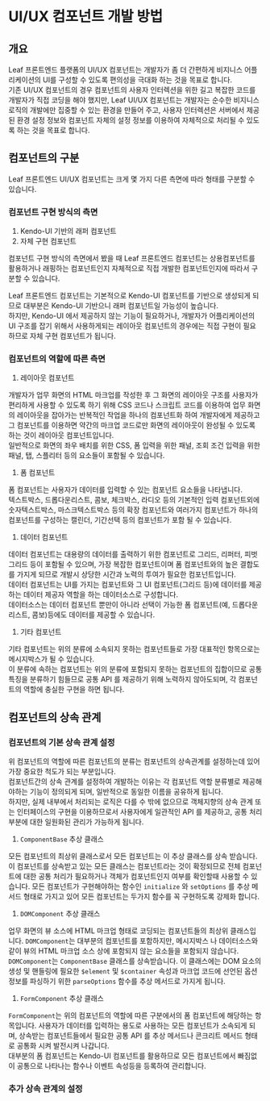 # UI/UX 컴포넌트 개발 방법

## 개요

Leaf 프론트엔드 플랫폼의 UI/UX 컴포넌트는 개발자가 좀 더 간편하게 비지니스 어플리케이션의 UI를 구성할 수 있도록 편의성을 극대화 하는 것을 목표로 합니다.  
기존 UI/UX 컴포넌트의 경우 컴포넌트의 사용자 인터렉션을 위한 길고 복잡한 코드를 개발자가 직접 코딩을 해야 했지만, Leaf UI/UX 컴포넌트는 개발자는 순수한 비지니스 로직의 개발에만 집중할 수 있는 환경을 만들어 주고, 사용자 인터렉션은 서버에서 제공된 환경 설정 정보와 컴포넌트 자체의 설정 정보를 이용하여 자체적으로 처리될 수 있도록 하는 것을 목표로 합니다.

## 컴포넌트의 구분

Leaf 프론트엔드 UI/UX 컴포넌트는 크게 몇 가지 다른 측면에 따라 형태를 구분할 수 있습니다.

### 컴포넌트 구현 방식의 측면

1. Kendo-UI 기반의 래퍼 컴포넌트
1. 자체 구현 컴포넌트

컴포넌트 구현 방식의 측면에서 봤을 때 Leaf 프론트엔드 컴포넌트는 상용컴포넌트를 활용하거나 래핑하는 컴포넌트인지 자체적으로 직접 개발한 컴포넌트인지에 따라서 구분할 수 있습니다.

Leaf 프론트엔드 컴포넌트는 기본적으로 Kendo-UI 컴포넌트를 기반으로 생성되게 되므로 대부분은 Kendo-UI 기반으니 래퍼 컴포넌트일 가능성이 높습니다.  
하지만, Kendo-UI 에서 제공하지 않는 기능이 필요하거나, 개발자가 어플리케이션의 UI 구조를 잡기 위해서 사용하게되는 레이아웃 컴포넌트의 경우에는 직접 구현이 필요하므로 자체 구현 컴포넌트가 됩니다.

### 컴포넌트의 역할에 따른 측면

1. 레이아웃 컴포넌트

  개발자가 업무 화면의 HTML 마크업를 작성한 후 그 화면의 레이아웃 구조를 사용자가 편리하게 사용할 수 있도록 하기 위해 CSS 코드나 스크립트 코드를 이용하여 업무 화면의 레이아웃을 잡아가는 반복적인 작업을 하나의 컴포넌트화 하여 개발자에게 제공하고 그 컴포넌트를 이용하면 약간의 마크업 코드로만 화면의 레이아웃이 완성될 수 있도록 하는 것이 레이아웃 컴포넌트입니다.  
  일반적으로 화면의 좌우 배치를 위한 CSS, 폼 입력을 위한 패널, 조회 조건 입력을 위한 패널, 탭, 스플리터 등의 요소들이 포함될 수 있습니다.

1. 폼 컴포넌트

  폼 컴포넌트는 사용자가 데이터를 입력할 수 있는 컴포넌트 요소들을 나타냅니다.  
  텍스트박스, 드롭다운리스트, 콤보, 체크박스, 라디오 등의 기본적인 입력 컴포넌트외에 숫자텍스트박스, 마스크텍스트박스 등의 확장 컴포넌트와 여러가지 컴포넌트가 하나의 컴포넌트를 구성하는 캘린더, 기간선택 등의 컴포넌트가 포함 될 수 있습니다.
  
1. 데이터 컴포넌트

  데이터 컴포넌트는 대용량의 데이터를 출력하기 위한 컴포넌트로 그리드, 리퍼터, 피벗그리드 등이 포함될 수 있으며, 가장 복잡한 컴포넌트이며 폼 컴포넌트와의 높은 결합도를 가지게 되므로 개발시 상당한 시간과 노력의 투여가 필요한 컴포넌트입니다.  
  데이터 컴포넌트는 UI를 가지는 컴포넌트와 그 UI 컴포넌트(그리드 등)에 데이터를 제공하는 데이터 제공자 역할을 하는 데이터소스로 구성합니다.  
  데이터소스는 데이터 컴포넌트 뿐만이 아니라 선택이 가능한 폼 컴포넌트(예, 드롭다운리스트, 콤보)등에도 데이터를 제공할 수 있습니다.
  
1. 기타 컴포넌트

  기타 컴포넌트는 위의 분류에 소속되지 못하는 컴포넌트들로 가장 대표적인 항목으로는 메시지박스가 될 수 있습니다.  
  이 분류에 속하는 컴포넌트는 위의 분류에 포함되지 못하는 컴포넌트의 집합이므로 공통 특징을 분류하기 힘들므로 공통 API 를 제공하기 위해 노력하지 않아도되며, 각 컴포넌트의 역할에 충실한 구현을 하면 됩니다.

## 컴포넌트의 상속 관계

### 컴포넌트의 기본 상속 관계 설정

위 컴포넌트의 역할에 따른 컴포넌트의 분류는 컴포넌트의 상속관계를 설정하는데 있어 가장 중요한 척도가 되는 부분입니다.  
컴포넌트간의 상속 관계를 설정하여 개발하는 이유는 각 컴포넌트 역할 분류별로 제공해야하는 기능이 정의되게 되며, 일반적으로 동일한 이름을 공유하게 됩니다.  
하지만, 실제 내부에서 처리되는 로직은 다를 수 밖에 없으므로 객체지향의 상속 관계 또는 인터페이스의 구현을 이용하므로서 사용자에게 일관적인 API 를 제공하고, 공통 처리 부분에 대한 일원화된 관리가 가능하게 됩니다.

1. `ComponentBase` 추상 클래스

  모든 컴포넌트의 최상위 클래스로서 모든 컴포넌트는 이 추상 클래스를 상속 받습니다.  
  이 컴포넌트를 상속받고 있는 모든 클래스는 컴포넌트라는 것이 확정되므로 전체 컴포넌트에 대한 공통 처리가 필요하거나 객체가 컴포넌트인지 여부를 확인할때 사용할 수 있습니다.
  모든 컴포넌트가 구현해야하는 함수인 `initialize` 와 `setOptions` 를 추상 메서드 형태로 가지고 있어 모든 컴포넌트는 두가지 함수를 꼭 구현하도록 강제화 합니다.

1. `DOMComponent` 추상 클래스 

  업무 화면의 뷰 소스에 HTML 마크업 형태로 코딩되는 컴포넌트들의 최상위 클래스입니다. 
  `DOMComponent`는 대부분의 컴포넌트를 포함하지만, 메시지박스 나 데이터소스와 같이 뷰의 HTML 마크업 소스 상에 포함되지 않는 요소들을 포함되지 않습니다.
  `DOMComponent`는 `ComponentBase` 클래스를 상속받습니다.
  이 클래스에는 DOM 요소의 생성 및 핸들링에 필요한 `$element` 및 `$container` 속성과 마크업 코드에 선언된 옵션 정보를 파싱하기 위한 `parseOptions` 함수를 추상 메서드로 가지게 됩니다.
  
1. `FormComponent` 추상 클래스

  `FormComponent`는 위의 컴포넌트의 역할에 따른 구분에서의 폼 컴포넌트에 해당하는 항목입니다.
  사용자가 데이터를 입력하는 용도로 사용하는 모든 컴포넌트가 소속되게 되며, 상속받는 컴포넌트들에서 필요한 공통 API 를 추상 메서드나 콘크리트 메서드 형태로 공통화 시켜 발전시켜 나갑니다.  
  대부분의 폼 컴포넌트는 Kendo-UI 컴포넌트를 활용하므로 모든 컴포넌트에서 빠짐없이 공통으로 나타나는 함수나 이벤트 속성등을 등록하여 관리합니다.
  

### 추가 상속 관계의 설정


